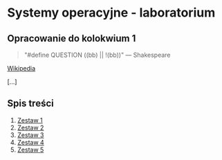 # Systemy operacyjne - laboratorium

## Opracowanie do kolokwium 1

> "#define QUESTION ((bb) || !(bb))"    — Shakespeare

[Wikipedia](https://pl.wikipedia.org/wiki/C_(j%C4%99zyk_programowania))

[...]

## Spis treści

1. [Zestaw 1](1_libraries)
2. [Zestaw 2](2_files)
3. [Zestaw 3](3_processes)
4. [Zestaw 4](4_signals)
5. [Zestaw 5](5_streams)
